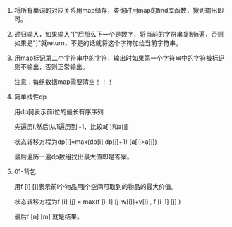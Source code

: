 1. 将所有单词的对应关系用map储存，查询时用map的find库函数，搜到输出即可。

2. 递归输入，如果输入"["后那么下一个是数字，将当前的字符串复制n遍，否则如果是"]"就return，不是的话就将这个字符加给当前字符串。

3. 用map标记第二个字符串中的字符，输出时如果第一个字符串中的字符被标记则不输出，否则正常输出。

   注意：每组数据map需要清空！！！

4. 简单线性dp

   用dp[i]表示前i位的最长有序序列

   先遍历i,然后j从1遍历到i-1，比较a[i]和a[j]

   状态转移方程为dp[i]=max(dp[i],dp[j]+1) (a[i]>a[j])

   最后遍历一遍dp数组找出最大值即是答案。

5. 01-背包

   用f [i] [j]表示前i个物品用j个空间可取到的物品的最大价值。

   状态转移方程为f [i] [j] = max(f [i-1] [j-w[i]]+v[i] , f [i-1] [j] )

   最后f [n] [m] 就是结果。

   

